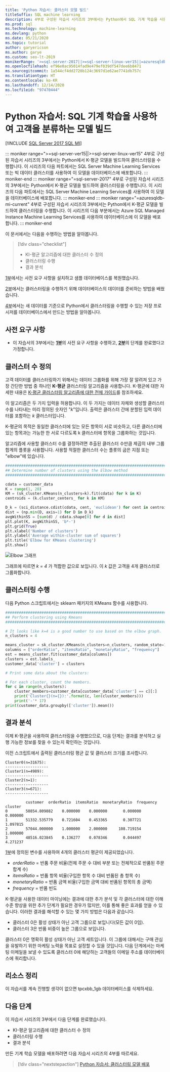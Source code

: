 ```yaml
---
title: 'Python 자습서: 클러스터 모델 빌드'
titleSuffix: SQL machine learning
description: 4부로 구성된 자습서 시리즈의 3부에서는 Python에서 SQL 기계 학습을 사용하여 클러스터링을 수행하는 K-평균 모델을 빌드합니다.
ms.prod: sql
ms.technology: machine-learning
ms.devlang: python
ms.date: 05/21/2020
ms.topic: tutorial
author: garyericson
ms.author: garye
ms.custom: seo-lt-2019
monikerRange: '>=sql-server-2017||>=sql-server-linux-ver15||=azuresqldb-mi-current'
ms.openlocfilehash: ef96e0ac95014fad9e479ef039df547dee6b8471
ms.sourcegitcommit: 1a544cf4dd2720b124c3697d1e62ae7741db757c
ms.translationtype: HT
ms.contentlocale: ko-KR
ms.lasthandoff: 12/14/2020
ms.locfileid: "97470444"
---
```

# <a name="python-tutorial-build-a-model-to-categorize-customers-with-sql-machine-learning"></a>Python 자습서: SQL 기계 학습을 사용하여 고객을 분류하는 모델 빌드
[!INCLUDE [SQL Server 2017 SQL MI](../../includes/applies-to-version/sqlserver2017-asdbmi.md)]

::: moniker range=">=sql-server-ver15||>=sql-server-linux-ver15"
4부로 구성된 자습서 시리즈의 3부에서는 Python에서 K-평균 모델을 빌드하여 클러스터링을 수행합니다. 이 시리즈의 다음 파트에서는 SQL Server Machine Learning Services 또는 빅 데이터 클러스터를 사용하여 이 모델을 데이터베이스에 배포합니다.
::: moniker-end
::: moniker range="=sql-server-2017"
4부로 구성된 자습서 시리즈의 3부에서는 Python에서 K-평균 모델을 빌드하여 클러스터링을 수행합니다. 이 시리즈의 다음 파트에서는 SQL Server Machine Learning Services를 사용하여 이 모델을 데이터베이스에 배포합니다.
::: moniker-end
::: moniker range="=azuresqldb-mi-current"
4부로 구성된 자습서 시리즈의 3부에서는 Python에서 K-평균 모델을 빌드하여 클러스터링을 수행합니다. 이 시리즈의 다음 부분에서는 Azure SQL Managed Instance Machine Learning Services를 사용하여 데이터베이스에 이 모델을 배포합니다.
::: moniker-end

이 문서에서는 다음을 수행하는 방법을 알아봅니다.

> [!div class="checklist"]
> * KI-평균 알고리즘에 대한 클러스터 수 정의
> * 클러스터링 수행
> * 결과 분석

[1부](python-clustering-model.md)에서는 사전 요구 사항을 설치하고 샘플 데이터베이스를 복원했습니다.

[2부](python-clustering-model-prepare-data.md)에서는 클러스터링을 수행하기 위해 데이터베이스의 데이터를 준비하는 방법을 배웠습니다.

[4부](python-clustering-model-deploy.md)에서는 새 데이터를 기준으로 Python에서 클러스터링을 수행할 수 있는 저장 프로시저를 데이터베이스에서 만드는 방법을 알아봅니다.

## <a name="prerequisites"></a>사전 요구 사항

* 이 자습서의 3부에서는 [**1부**](python-clustering-model.md)의 사전 요구 사항을 수행하고, [**2부**](python-clustering-model-prepare-data.md)의 단계를 완료했다고 가정합니다.

## <a name="define-the-number-of-clusters"></a>클러스터 수 정의

고객 데이터를 클러스터링하기 위해서는 데이터 그룹화를 위해 가장 잘 알려져 있고 가장 간단한 방법 중 하나인 **K-평균** 클러스터링 알고리즘을 사용합니다.
K-평균에 대한 자세한 내용은 [K-평균 클러스터링 알고리즘에 대한 전체 가이드](https://www.kdnuggets.com/2019/05/guide-k-means-clustering-algorithm.html)를 참조하세요.

이 알고리즘은 두 가지 입력을 허용합니다. 이 두 가지는 데이터 자체와 생성할 클러스터 수를 나타내는 미리 정의된 숫자인 "*k*"입니다.
출력은 클러스터 간에 분할된 입력 데이터를 포함하는 *k* 클러스터입니다.

K-평균의 목적은 동일한 클러스터에 있는 모든 항목이 서로 비슷하고, 다른 클러스터에 있는 항목과는 가능한 한 서로 다르도록 k 클러스터에 항목을 그룹화하는 것입니다.

알고리즘에 사용할 클러스터 수를 결정하려면 추출된 클러스터 수만큼 제곱의 내부 그룹 합계의 플롯을 사용합니다. 사용할 적절한 클러스터 수는 플롯의 굽은 지점 또는 "elbow"에 있습니다.

```python
################################################################################################
## Determine number of clusters using the Elbow method
################################################################################################

cdata = customer_data
K = range(1, 20)
KM = (sk_cluster.KMeans(n_clusters=k).fit(cdata) for k in K)
centroids = (k.cluster_centers_ for k in KM)

D_k = (sci_distance.cdist(cdata, cent, 'euclidean') for cent in centroids)
dist = (np.min(D, axis=1) for D in D_k)
avgWithinSS = [sum(d) / cdata.shape[0] for d in dist]
plt.plot(K, avgWithinSS, 'b*-')
plt.grid(True)
plt.xlabel('Number of clusters')
plt.ylabel('Average within-cluster sum of squares')
plt.title('Elbow for KMeans clustering')
plt.show()
```

![Elbow 그래프](./media/python-tutorial-elbow-graph.png)

그래프에 따르면 *k = 4* 가 적합한 값으로 보입니다. 이 *k* 값은 고객을 4개 클러스터로 그룹화합니다.

## <a name="perform-clustering"></a>클러스터링 수행

다음 Python 스크립트에서는 sklearn 패키지의 KMeans 함수를 사용합니다.

```python
################################################################################################
## Perform clustering using Kmeans
################################################################################################

# It looks like k=4 is a good number to use based on the elbow graph.
n_clusters = 4

means_cluster = sk_cluster.KMeans(n_clusters=n_clusters, random_state=111)
columns = ["orderRatio", "itemsRatio", "monetaryRatio", "frequency"]
est = means_cluster.fit(customer_data[columns])
clusters = est.labels_
customer_data['cluster'] = clusters

# Print some data about the clusters:

# For each cluster, count the members.
for c in range(n_clusters):
    cluster_members=customer_data[customer_data['cluster'] == c][:]
    print('Cluster{}(n={}):'.format(c, len(cluster_members)))
    print('-'* 17)
print(customer_data.groupby(['cluster']).mean())
```

## <a name="analyze-the-results"></a>결과 분석

이제 K-평균을 사용하여 클러스터링을 수행했으므로, 다음 단계는 결과를 분석하고 실행 가능한 정보를 찾을 수 있는지 확인하는 것입니다.

이전 스크립트에서 출력된 클러스터링 평균 값 및 클러스터 크기를 조사합니다.

```results
Cluster0(n=31675):
-------------------
Cluster1(n=4989):
-------------------
Cluster2(n=1):
-------------------
Cluster3(n=671):
-------------------

         customer  orderRatio  itemsRatio  monetaryRatio  frequency
cluster
0        50854.809882    0.000000    0.000000       0.000000   0.000000
1        51332.535779    0.721604    0.453365       0.307721   1.097815
2        57044.000000    1.000000    2.000000     108.719154   1.000000
3        48516.023845    0.136277    0.078346       0.044497   4.271237
```

[1부](python-clustering-model-prepare-data.md#separate-customers)에 정의된 변수를 사용하여 4개의 클러스터 평균이 제공되었습니다.

* *orderRatio* = 반품 주문 비율(전체 주문 수 대비 부분 또는 전체적으로 반품된 주문 합계 수)
* *itemsRatio* = 반품 항목 비율(구입한 항목 수 대비 반품된 총 항목 수)
* *monetaryRatio* = 반품 금액 비율(구입한 금액 대비 반품된 항목의 총 금액)
* *frequency* = 반품 빈도

K-평균을 사용한 데이터 마이닝에는 결과에 대한 추가 분석 및 각 클러스터에 대한 이해 수준 향상을 위한 추가 단계가 필요한 경우가 많지만, 이를 통해 좋은 효과를 얻을 수 있습니다.
이러한 결과를 해석할 수 있는 몇 가지 방법은 다음과 같습니다.

* 클러스터 0은 활성 상태가 아닌 고객 그룹으로 보입니다(모든 값이 0임).
* 클러스터 3은 반품 비중이 높은 그룹으로 보입니다.

클러스터 0은 명확히 활성 상태가 아닌 고객 세트입니다. 이 그룹에 대해서는 구매 관심을 유발하기 위한 마케팅 노력을 목표로 설정할 수 있을 것입니다. 다음 단계에서는 마케팅 이메일을 보낼 수 있도록 클러스터 0에 해당하는 고객들의 이메일 주소를 데이터베이스에 쿼리합니다.

## <a name="clean-up-resources"></a>리소스 정리

이 자습서를 계속 진행할 생각이 없으면 tpcxbb_1gb 데이터베이스를 삭제하세요.

## <a name="next-steps"></a>다음 단계

이 자습서 시리즈의 3부에서 다음 단계를 완료했습니다.

* KI-평균 알고리즘에 대한 클러스터 수 정의
* 클러스터링 수행
* 결과 분석

만든 기계 학습 모델을 배포하려면 다음 자습서 시리즈의 4부를 따르세요.

> [!div class="nextstepaction"]
> [Python 자습서: 클러스터링 모델 배포](python-clustering-model-deploy.md)